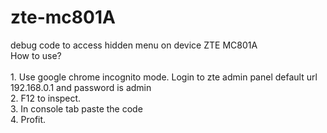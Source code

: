 # zte-mc801A
debug code to access hidden menu on device ZTE MC801A
<br>How to use?
<br><br>1. Use google chrome incognito mode. Login to zte admin panel default url 192.168.0.1 and password is admin
<br>2. F12 to inspect.
<br>3. In console tab paste the code
<br>4. Profit.
